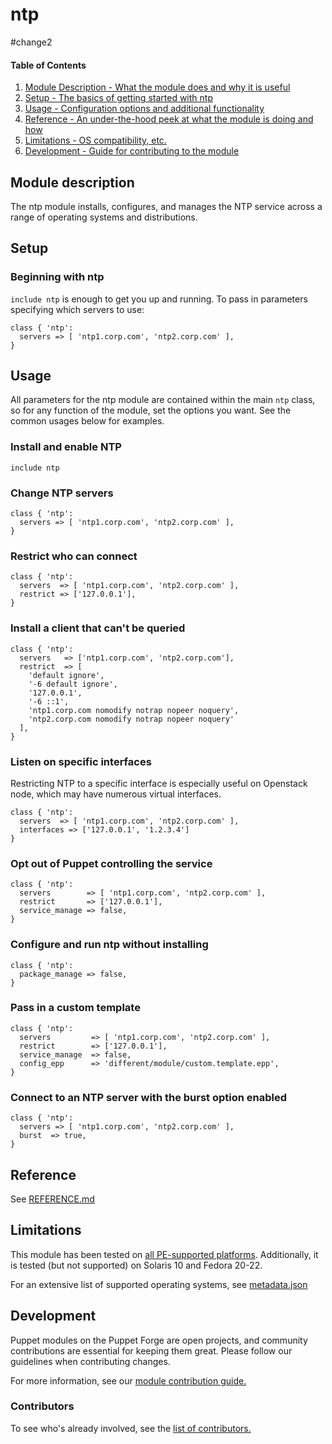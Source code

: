 # ntp
#change2
#### Table of Contents


1. [Module Description - What the module does and why it is useful](#module-description)
1. [Setup - The basics of getting started with ntp](#setup)
1. [Usage - Configuration options and additional functionality](#usage)
1. [Reference - An under-the-hood peek at what the module is doing and how](#reference)
1. [Limitations - OS compatibility, etc.](#limitations)
1. [Development - Guide for contributing to the module](#development)

<a id="module-description"></a>
## Module description

The ntp module installs, configures, and manages the NTP service across a range of operating systems and distributions.

<a id="setup"></a>
## Setup

### Beginning with ntp

`include ntp` is enough to get you up and running. To pass in parameters specifying which servers to use:

```puppet
class { 'ntp':
  servers => [ 'ntp1.corp.com', 'ntp2.corp.com' ],
}
```

<a id="usage"></a>
## Usage

All parameters for the ntp module are contained within the main `ntp` class, so for any function of the module, set the options you want. See the common usages below for examples.

### Install and enable NTP

```puppet
include ntp
```

### Change NTP servers

```puppet
class { 'ntp':
  servers => [ 'ntp1.corp.com', 'ntp2.corp.com' ],
}
```

### Restrict who can connect

```puppet
class { 'ntp':
  servers  => [ 'ntp1.corp.com', 'ntp2.corp.com' ],
  restrict => ['127.0.0.1'],
}
```

### Install a client that can't be queried

```puppet
class { 'ntp':
  servers   => ['ntp1.corp.com', 'ntp2.corp.com'],
  restrict  => [
    'default ignore',
    '-6 default ignore',
    '127.0.0.1',
    '-6 ::1',
    'ntp1.corp.com nomodify notrap nopeer noquery',
    'ntp2.corp.com nomodify notrap nopeer noquery'
  ],
}
```

### Listen on specific interfaces

Restricting NTP to a specific interface is especially useful on Openstack node, which may have numerous virtual interfaces.

```puppet
class { 'ntp':
  servers  => [ 'ntp1.corp.com', 'ntp2.corp.com' ],
  interfaces => ['127.0.0.1', '1.2.3.4']
}
```

### Opt out of Puppet controlling the service

```puppet
class { 'ntp':
  servers        => [ 'ntp1.corp.com', 'ntp2.corp.com' ],
  restrict       => ['127.0.0.1'],
  service_manage => false,
}
```

### Configure and run ntp without installing

```puppet
class { 'ntp':
  package_manage => false,
}
```

### Pass in a custom template

```puppet
class { 'ntp':
  servers         => [ 'ntp1.corp.com', 'ntp2.corp.com' ],
  restrict        => ['127.0.0.1'],
  service_manage  => false,
  config_epp      => 'different/module/custom.template.epp',
}
```

### Connect to an NTP server with the burst option enabled

```puppet
class { 'ntp':
  servers => [ 'ntp1.corp.com', 'ntp2.corp.com' ],
  burst  => true,
}
```

<a id="reference"></a>
## Reference

See [REFERENCE.md](https://github.com/puppetlabs/puppetlabs-ntp/blob/master/REFERENCE.md)

<a id="limitations"></a>
## Limitations

This module has been tested on [all PE-supported platforms](https://forge.puppetlabs.com/supported#compat-matrix). Additionally, it is tested (but not supported) on Solaris 10 and Fedora 20-22.

For an extensive list of supported operating systems, see [metadata.json](https://github.com/puppetlabs/puppetlabs-ntp/blob/master/metadata.json)

<a id="development"></a> 
## Development

Puppet modules on the Puppet Forge are open projects, and community contributions are essential for keeping them great. Please follow our guidelines when contributing changes.

For more information, see our [module contribution guide.](https://docs.puppetlabs.com/forge/contributing.html)

### Contributors

To see who's already involved, see the [list of contributors.](https://github.com/puppetlabs/puppetlabs-ntp/graphs/contributors)
